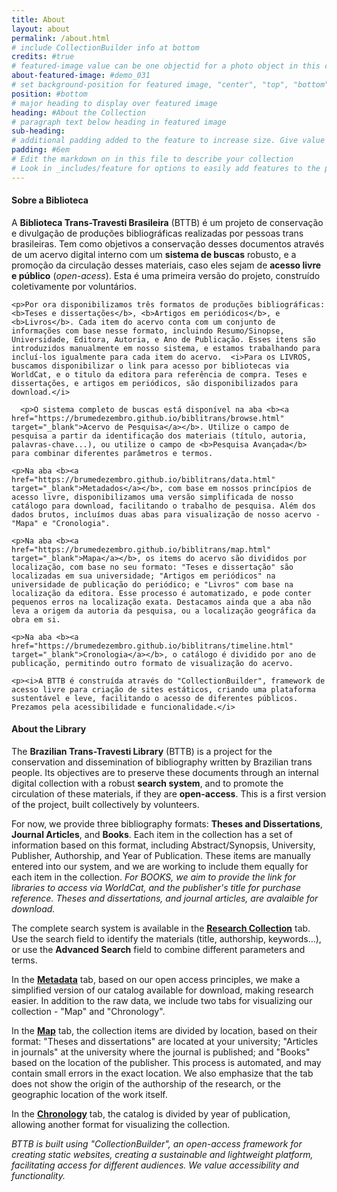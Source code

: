 ```yaml
---
title: About
layout: about
permalink: /about.html
# include CollectionBuilder info at bottom
credits: #true
# featured-image value can be one objectid for a photo object in this collection, a relative path to an image in this project, or a full url to any image. If left blank, no featured image will appear at top of About page.
about-featured-image: #demo_031
# set background-position for featured image, "center", "top", "bottom"
position: #bottom
# major heading to display over featured image
heading: #About the Collection
# paragraph text below heading in featured image
sub-heading: 
# additional padding added to the feature to increase size. Give value in em or px, e.g. "5em".
padding: #6em
# Edit the markdown on in this file to describe your collection
# Look in _includes/feature for options to easily add features to the page
---
```


<h4>Sobre a Biblioteca</h4>

<html>
    <p>A <b>Biblioteca Trans-Travesti Brasileira</b> (BTTB) é um projeto de conservação e divulgação de produções bibliográficas realizadas por pessoas trans brasileiras. Tem como objetivos a conservação desses documentos através de um acervo digital interno com um <b>sistema de buscas</b> robusto, e a promoção da circulação desses materiais, caso eles sejam de <b>acesso livre e público</b> (<i>open-acess</i>). Esta é uma primeira versão do projeto, construído coletivamente por voluntários.
      
    <p>Por ora disponibilizamos três formatos de produções bibliográficas: <b>Teses e dissertações</b>, <b>Artigos em periódicos</b>, e <b>Livros</b>. Cada item do acervo conta com um conjunto de informações com base nesse formato, incluindo Resumo/Sinopse, Universidade, Editora, Autoria, e Ano de Publicação. Esses itens são introduzidos manualmente em nosso sistema, e estamos trabalhando para incluí-los igualmente para cada item do acervo.  <i>Para os LIVROS, buscamos disponibilizar o link para acesso por bibliotecas via WorldCat, e o titulo da editora para referência de compra. Teses e dissertações, e artigos em periódicos, são disponibilizados para download.</i>
      
      <p>O sistema completo de buscas está disponível na aba <b><a href="https://brumedezembro.github.io/biblitrans/browse.html" target="_blank">Acervo de Pesquisa</a></b>. Utilize o campo de pesquisa a partir da identificação dos materiais (título, autoria, palavras-chave...), ou utilize o campo de <b>Pesquisa Avançada</b> para combinar diferentes parâmetros e termos.
      
    <p>Na aba <b><a href="https://brumedezembro.github.io/biblitrans/data.html" target="_blank">Metadados</a></b>, com base em nossos princípios de acesso livre, disponibilizamos uma versão simplificada de nosso catálogo para download, facilitando o trabalho de pesquisa. Além dos dados brutos, incluímos duas abas para visualização de nosso acervo - "Mapa" e "Cronologia".
  
    <p>Na aba <b><a href="https://brumedezembro.github.io/biblitrans/map.html" target="_blank">Mapa</a></b>, os items do acervo são divididos por localização, com base no seu formato: "Teses e dissertação" são localizadas em sua universidade; "Artigos em periódicos" na universidade de publicação do periódico; e "Livros" com base na localização da editora. Esse processo é automatizado, e pode conter pequenos erros na localização exata. Destacamos ainda que a aba não leva a origem da autoria da pesquisa, ou a localização geográfica da obra em si.
      
    <p>Na aba <b><a href="https://brumedezembro.github.io/biblitrans/timeline.html" target="_blank">Cronologia</a></b>, o catálogo é dividido por ano de publicação, permitindo outro formato de visualização do acervo.

    <p><i>A BTTB é construída através do "CollectionBuilder", framework de acesso livre para criação de sites estáticos, criando uma plataforma sustentável e leve, facilitando o acesso de diferentes públicos. Prezamos pela acessibilidade e funcionalidade.</i>
   
<h4>About the Library</h4>

<p>The <b>Brazilian Trans-Travesti Library</b> (BTTB) is a project for the conservation and dissemination of bibliography written by Brazilian trans people. Its objectives are to preserve these documents through an internal digital collection with a robust <b>search system</b>, and to promote the circulation of these materials, if they are <b>open-access</b>. This is a first version of the project, built collectively by volunteers.

<p>For now, we provide three bibliography formats: <b>Theses and Dissertations</b>, <b>Journal Articles</b>, and <b>Books</b>. Each item in the collection has a set of information based on this format, including Abstract/Synopsis, University, Publisher, Authorship, and Year of Publication. These items are manually entered into our system, and we are working to include them equally for each item in the collection. <i>For BOOKS, we aim to provide the link for libraries to access via WorldCat, and the publisher's title for purchase reference. Theses and dissertations, and journal articles, are avalaible for download.</i>

 <p>The complete search system is available in the <b><a href="https://brumedezembro.github.io/biblitrans/browse.html" target="_blank">Research Collection</a></b> tab. Use the search field to identify the materials (title, authorship, keywords...), or use the <b>Advanced Search</b> field to combine different parameters and terms.

<p>In the <b><a href="https://brumedezembro.github.io/biblitrans/data.html" target="_blank">Metadata</a></b> tab, based on our open access principles, we make a simplified version of our catalog available for download, making research easier. In addition to the raw data, we include two tabs for visualizing our collection - "Map" and "Chronology".

<p>In the <b><a href="https://brumedezembro.github.io/biblitrans/map.html" target="_blank">Map</a></b> tab, the collection items are divided by location, based on their format: "Theses and dissertations" are located at your university; "Articles in journals" at the university where the journal is published; and "Books" based on the location of the publisher. This process is automated, and may contain small errors in the exact location. We also emphasize that the tab does not show the origin of the authorship of the research, or the geographic location of the work itself.

<p>In the <b><a href="https://brumedezembro.github.io/biblitrans/timeline.html" target="_blank">Chronology</a></b> tab, the catalog is divided by year of publication, allowing another format for visualizing the collection.

<p><i>BTTB is built using "CollectionBuilder", an open-access framework for creating static websites, creating a sustainable and lightweight platform, facilitating access for different audiences. We value accessibility and functionality.</i>